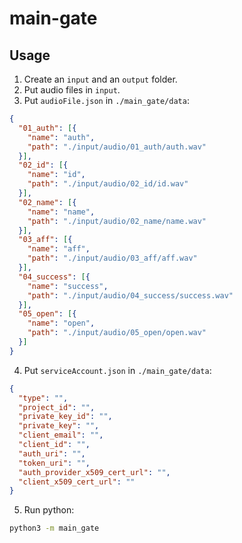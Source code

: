 # main-gate

## Usage

1. Create an `input`  and an `output` folder.
2. Put audio files in `input`.
3. Put `audioFile.json` in `./main_gate/data`:

```json
{
  "01_auth": [{
    "name": "auth",
    "path": "./input/audio/01_auth/auth.wav"
  }],
  "02_id": [{
    "name": "id",
    "path": "./input/audio/02_id/id.wav"
  }],
  "02_name": [{
    "name": "name",
    "path": "./input/audio/02_name/name.wav"
  }],
  "03_aff": [{
    "name": "aff",
    "path": "./input/audio/03_aff/aff.wav"
  }],
  "04_success": [{
    "name": "success",
    "path": "./input/audio/04_success/success.wav"
  }],
  "05_open": [{
    "name": "open",
    "path": "./input/audio/05_open/open.wav"
  }]
}
```

4. Put `serviceAccount.json` in `./main_gate/data`:

```json
{
  "type": "",
  "project_id": "",
  "private_key_id": "",
  "private_key": "",
  "client_email": "",
  "client_id": "",
  "auth_uri": "",
  "token_uri": "",
  "auth_provider_x509_cert_url": "",
  "client_x509_cert_url": ""
}
```
  
5. Run python:

```bash
python3 -m main_gate
```